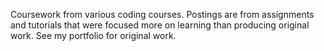 Coursework from various coding courses. 
Postings are from assignments and tutorials that were focused more on learning than producing original work. 
See my portfolio for original work.
